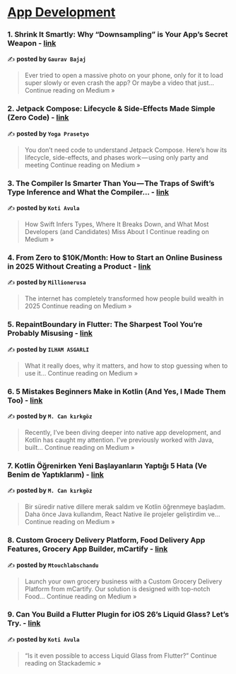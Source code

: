 
<h1><a href=https://medium.com/tag/mobile-app-development/recommended target="_blank" rel="noopener noreferrer">App Development</a></h1>
<h3>1. Shrink It Smartly: Why “Downsampling” is Your App’s Secret Weapon - <a href="https://medium.com/@gauravbajaj/shrink-it-smartly-why-downsampling-is-your-apps-secret-weapon-246e244ec1d4?source=rss------mobile_app_development-5" target="_blank" rel="noopener noreferrer">link</a></h3>

✍️ **posted by `Gaurav Bajaj`**

<blockquote>Ever tried to open a massive photo on your phone, only for it to load super slowly or even crash the app? Or maybe a video that just…
Continue reading on Medium »</blockquote>

<h3>2. Jetpack Compose: Lifecycle & Side-Effects Made Simple (Zero Code) - <a href="https://medium.com/@yogaprasetyo/jetpack-compose-lifecycle-side-effects-made-simple-zero-code-b67025891953?source=rss------mobile_app_development-5" target="_blank" rel="noopener noreferrer">link</a></h3>

✍️ **posted by `Yoga Prasetyo`**

<blockquote>You don’t need code to understand Jetpack Compose. Here’s how its lifecycle, side-effects, and phases work — using only party and meeting
Continue reading on Medium »</blockquote>

<h3>3. The Compiler Is Smarter Than You — The Traps of Swift’s Type Inference and What the Compiler… - <a href="https://medium.com/@koteshpatel6/the-compiler-is-smarter-than-you-the-traps-of-swifts-type-inference-and-what-the-compiler-5a6c07c6b1db?source=rss------mobile_app_development-5" target="_blank" rel="noopener noreferrer">link</a></h3>

✍️ **posted by `Koti Avula`**

<blockquote>How Swift Infers Types, Where It Breaks Down, and What Most Developers (and Candidates) Miss About I
Continue reading on Medium »</blockquote>

<h3>4. From Zero to $10K/Month: How to Start an Online Business in 2025 Without Creating a Product - <a href="https://medium.com/@millionerback/from-zero-to-10k-month-how-to-start-an-online-business-in-2025-without-creating-a-product-72225867fcc1?source=rss------mobile_app_development-5" target="_blank" rel="noopener noreferrer">link</a></h3>

✍️ **posted by `Millionerusa`**

<blockquote>The internet has completely transformed how people build wealth in 2025
Continue reading on Medium »</blockquote>

<h3>5. RepaintBoundary in Flutter: The Sharpest Tool You’re Probably Misusing - <a href="https://medium.com/@ilham-asgarli/repaintboundary-in-flutter-the-sharpest-tool-youre-probably-misusing-b814cbd03a1a?source=rss------mobile_app_development-5" target="_blank" rel="noopener noreferrer">link</a></h3>

✍️ **posted by `ILHAM ASGARLI`**

<blockquote>What it really does, why it matters, and how to stop guessing when to use it…
Continue reading on Medium »</blockquote>

<h3>6. 5 Mistakes Beginners Make in Kotlin (And Yes, I Made Them Too) - <a href="https://medium.com/@mcankirkgoz/5-mistakes-beginners-make-in-kotlin-and-yes-i-made-them-too-0e4e395f6571?source=rss------mobile_app_development-5" target="_blank" rel="noopener noreferrer">link</a></h3>

✍️ **posted by `M. Can kırkgöz `**

<blockquote>Recently, I’ve been diving deeper into native app development, and Kotlin has caught my attention. I’ve previously worked with Java, built…
Continue reading on Medium »</blockquote>

<h3>7. Kotlin Öğrenirken Yeni Başlayanların Yaptığı 5 Hata (Ve Benim de Yaptıklarım) - <a href="https://medium.com/@mcankirkgoz/kotlin-%C3%B6%C4%9Frenirken-yeni-ba%C5%9Flayanlar%C4%B1n-yapt%C4%B1%C4%9F%C4%B1-5-hata-ve-benim-de-yapt%C4%B1klar%C4%B1m-126e7ccd272d?source=rss------mobile_app_development-5" target="_blank" rel="noopener noreferrer">link</a></h3>

✍️ **posted by `M. Can kırkgöz `**

<blockquote>Bir süredir native dillere merak saldım ve Kotlin öğrenmeye başladım. Daha önce Java kullandım, React Native ile projeler geliştirdim ve…
Continue reading on Medium »</blockquote>

<h3>8. Custom Grocery Delivery Platform, Food Delivery App Features, Grocery App Builder, mCartify - <a href="https://medium.com/@mtouchlabschandu/custom-grocery-delivery-platform-food-delivery-app-features-grocery-app-builder-mcartify-cd7955c3acb0?source=rss------mobile_app_development-5" target="_blank" rel="noopener noreferrer">link</a></h3>

✍️ **posted by `Mtouchlabschandu`**

<blockquote>Launch your own grocery business with a Custom Grocery Delivery Platform from mCartify. Our solution is designed with top-notch Food…
Continue reading on Medium »</blockquote>

<h3>9. Can You Build a Flutter Plugin for iOS 26’s Liquid Glass? Let’s Try. - <a href="https://blog.stackademic.com/can-you-build-a-flutter-plugin-for-ios-26s-liquid-glass-let-s-try-af0b639ec80e?source=rss------mobile_app_development-5" target="_blank" rel="noopener noreferrer">link</a></h3>

✍️ **posted by `Koti Avula`**

<blockquote>“Is it even possible to access Liquid Glass from Flutter?”
Continue reading on Stackademic »</blockquote>

